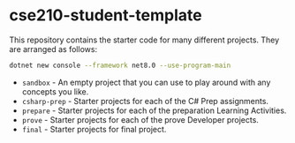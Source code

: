 # cse210-student-template

This repository contains the starter code for many different projects. They are arranged as follows:

```bash
dotnet new console --framework net8.0 --use-program-main
```

- `sandbox` - An empty project that you can use to play around with any concepts you like.
- `csharp-prep` - Starter projects for each of the C# Prep assignments.
- `prepare` - Starter projects for each of the preparation Learning Activities.
- `prove` - Starter projects for each of the prove Developer projects.
- `final` - Starter projects for final project.
